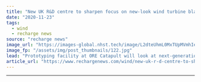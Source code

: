 ```yaml
---
title: "New UK R&D centre to sharpen focus on new-look wind turbine blades"
date: "2020-11-23"
tags: 
  - wind
  - recharge news
source: "recharge news"
image_url: "https://images-global.nhst.tech/image/L2dteUhmL0MxTUpMVmhIeWk1VjkwdDNrNE1YWEREUThTM0VzZDZ0Ym41Yz0=/nhst/binary/2d5172e1a8135912e2c9f881396bd064"
image_fp: "/assets/img/post_thumbnails/122.jpg"
lead: "Prototyping facility at ORE Catapult will look at next-generation designs improved by 3D printing, environmentally sustainable materials and technology 'add-ons'"
article_url: "https://www.rechargenews.com/wind/new-uk-r-d-centre-to-sharpen-focus-on-new-look-wind-turbine-blades/2-1-917127"
---
```


---
